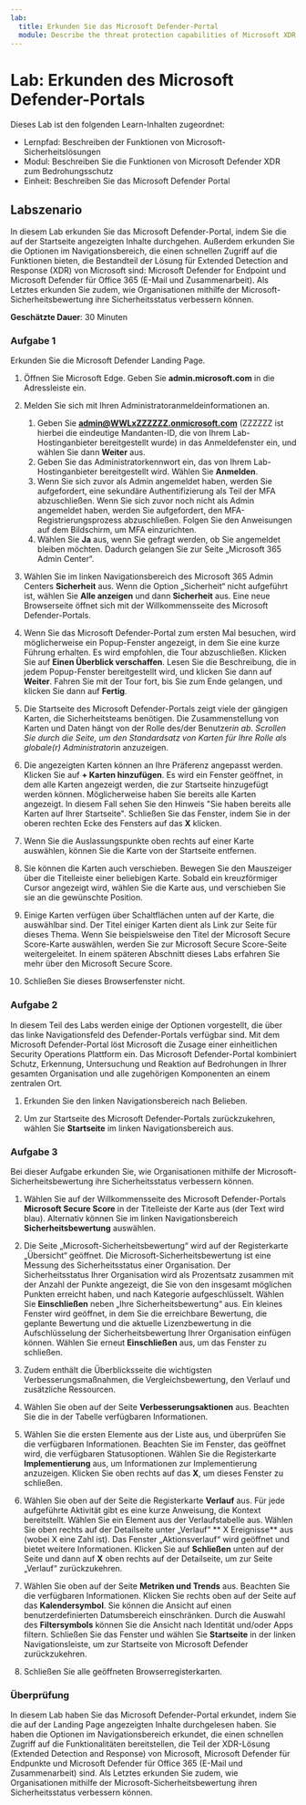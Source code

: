 ```yaml
---
lab:
  title: Erkunden Sie das Microsoft Defender-Portal
  module: Describe the threat protection capabilities of Microsoft XDR
---
```


# Lab: Erkunden des Microsoft Defender-Portals

Dieses Lab ist den folgenden Learn-Inhalten zugeordnet:

- Lernpfad: Beschreiben der Funktionen von Microsoft-Sicherheitslösungen
- Modul: Beschreiben Sie die Funktionen von Microsoft Defender XDR zum Bedrohungsschutz
- Einheit: Beschreiben Sie das Microsoft Defender Portal

## Labszenario

In diesem Lab erkunden Sie das Microsoft Defender-Portal, indem Sie die auf der Startseite angezeigten Inhalte durchgehen. Außerdem erkunden Sie die Optionen im Navigationsbereich, die einen schnellen Zugriff auf die Funktionen bieten, die Bestandteil der Lösung für Extended Detection and Response (XDR) von Microsoft sind: Microsoft Defender for Endpoint und Microsoft Defender für Office 365 (E-Mail und Zusammenarbeit).  Als Letztes erkunden Sie zudem, wie Organisationen mithilfe der Microsoft-Sicherheitsbewertung ihre Sicherheitsstatus verbessern können.

**Geschätzte Dauer**: 30 Minuten

### Aufgabe 1

Erkunden Sie die Microsoft Defender Landing Page.

1. Öffnen Sie Microsoft Edge. Geben Sie **admin.microsoft.com** in die Adressleiste ein.

1. Melden Sie sich mit Ihren Administratoranmeldeinformationen an.
    1. Geben Sie **admin@WWLxZZZZZZ.onmicrosoft.com** (ZZZZZZ ist hierbei die eindeutige Mandanten-ID, die von Ihrem Lab-Hostinganbieter bereitgestellt wurde) in das Anmeldefenster ein, und wählen Sie dann **Weiter** aus.
    1. Geben Sie das Administratorkennwort ein, das von Ihrem Lab-Hostinganbieter bereitgestellt wird. Wählen Sie **Anmelden**.
    1. Wenn Sie sich zuvor als Admin angemeldet haben, werden Sie aufgefordert, eine sekundäre Authentifizierung als Teil der MFA abzuschließen. Wenn Sie sich zuvor noch nicht als Admin angemeldet haben, werden Sie aufgefordert, den MFA-Registrierungsprozess abzuschließen. Folgen Sie den Anweisungen auf dem Bildschirm, um MFA einzurichten.
    1. Wählen Sie **Ja** aus, wenn Sie gefragt werden, ob Sie angemeldet bleiben möchten. Dadurch gelangen Sie zur Seite „Microsoft 365 Admin Center“.

1. Wählen Sie im linken Navigationsbereich des Microsoft 365 Admin Centers **Sicherheit** aus.  Wenn die Option „Sicherheit“ nicht aufgeführt ist, wählen Sie **Alle anzeigen** und dann **Sicherheit** aus.  Eine neue Browserseite öffnet sich mit der Willkommensseite des Microsoft Defender-Portals.  

1. Wenn Sie das Microsoft Defender-Portal zum ersten Mal besuchen, wird möglicherweise ein Popup-Fenster angezeigt, in dem Sie eine kurze Führung erhalten.  Es wird empfohlen, die Tour abzuschließen.  Klicken Sie auf **Einen Überblick verschaffen**.  Lesen Sie die Beschreibung, die in jedem Popup-Fenster bereitgestellt wird, und klicken Sie dann auf **Weiter**. Fahren Sie mit der Tour fort, bis Sie zum Ende gelangen, und klicken Sie dann auf **Fertig**.

1. Die Startseite des Microsoft Defender-Portals zeigt viele der gängigen Karten, die Sicherheitsteams benötigen. Die Zusammenstellung von Karten und Daten hängt von der Rolle des/der Benutzer*in ab. Scrollen Sie durch die Seite, um den Standardsatz von Karten für Ihre Rolle als globale(r) Administrator*in anzuzeigen.

1. Die angezeigten Karten können an Ihre Präferenz angepasst werden.  Klicken Sie auf **+ Karten hinzufügen**. Es wird ein Fenster geöffnet, in dem alle Karten angezeigt werden, die zur Startseite hinzugefügt werden können.  Möglicherweise haben Sie bereits alle Karten angezeigt. In diesem Fall sehen Sie den Hinweis "Sie haben bereits alle Karten auf Ihrer Startseite". Schließen Sie das Fenster, indem Sie in der oberen rechten Ecke des Fensters auf das **X** klicken.

1. Wenn Sie die Auslassungspunkte oben rechts auf einer Karte auswählen, können Sie die Karte von der Startseite entfernen.  

1. Sie können die Karten auch verschieben. Bewegen Sie den Mauszeiger über die Titelleiste einer beliebigen Karte. Sobald ein kreuzförmiger Cursor angezeigt wird, wählen Sie die Karte aus, und verschieben Sie sie an die gewünschte Position.  

1. Einige Karten verfügen über Schaltflächen unten auf der Karte, die auswählbar sind. Der Titel einiger Karten dient als Link zur Seite für dieses Thema.  Wenn Sie beispielsweise den Titel der Microsoft Secure Score-Karte auswählen, werden Sie zur Microsoft Secure Score-Seite weitergeleitet.  In einem späteren Abschnitt dieses Labs erfahren Sie mehr über den Microsoft Secure Score.

1. Schließen Sie dieses Browserfenster nicht.

### Aufgabe 2

In diesem Teil des Labs werden einige der Optionen vorgestellt, die über das linke Navigationsfeld des Defender-Portals verfügbar sind.  Mit dem Microsoft Defender-Portal löst Microsoft die Zusage einer einheitlichen Security Operations Plattform ein. Das Microsoft Defender-Portal kombiniert Schutz, Erkennung, Untersuchung und Reaktion auf Bedrohungen in Ihrer gesamten Organisation und alle zugehörigen Komponenten an einem zentralen Ort.  

1. Erkunden Sie den linken Navigationsbereich nach Belieben.

1. Um zur Startseite des Microsoft Defender-Portals zurückzukehren, wählen Sie **Startseite** im linken Navigationsbereich aus.

### Aufgabe 3

Bei dieser Aufgabe erkunden Sie, wie Organisationen mithilfe der Microsoft-Sicherheitsbewertung ihre Sicherheitsstatus verbessern können.

1. Wählen Sie auf der Willkommensseite des Microsoft Defender-Portals **Microsoft Secure Score** in der Titelleiste der Karte aus (der Text wird blau).  Alternativ können Sie im linken Navigationsbereich **Sicherheitsbewertung** auswählen.

1. Die Seite „Microsoft-Sicherheitsbewertung“ wird auf der Registerkarte „Übersicht“ geöffnet. Die Microsoft-Sicherheitsbewertung ist eine Messung des Sicherheitsstatus einer Organisation. Der Sicherheitsstatus Ihrer Organisation wird als Prozentsatz zusammen mit der Anzahl der Punkte angezeigt, die Sie von den insgesamt möglichen Punkten erreicht haben, und nach Kategorie aufgeschlüsselt. Wählen Sie **Einschließen** neben „Ihre Sicherheitsbewertung“ aus.  Ein kleines Fenster wird geöffnet, in dem Sie die erreichbare Bewertung, die geplante Bewertung und die aktuelle Lizenzbewertung in die Aufschlüsselung der Sicherheitsbewertung Ihrer Organisation einfügen können.  Wählen Sie erneut **Einschließen** aus, um das Fenster zu schließen.

1. Zudem enthält die Überblicksseite die wichtigsten Verbesserungsmaßnahmen, die Vergleichsbewertung, den Verlauf und zusätzliche Ressourcen.

1. Wählen Sie oben auf der Seite **Verbesserungsaktionen** aus.  Beachten Sie die in der Tabelle verfügbaren Informationen.  

1. Wählen Sie die ersten Elemente aus der Liste aus, und überprüfen Sie die verfügbaren Informationen. Beachten Sie im Fenster, das geöffnet wird, die verfügbaren Statusoptionen. Wählen Sie die Registerkarte **Implementierung** aus, um Informationen zur Implementierung anzuzeigen. Klicken Sie oben rechts auf das **X**, um dieses Fenster zu schließen.

1. Wählen Sie oben auf der Seite die Registerkarte **Verlauf** aus.  Für jede aufgeführte Aktivität gibt es eine kurze Anweisung, die Kontext bereitstellt.  Wählen Sie ein Element aus der Verlaufstabelle aus.  Wählen Sie oben rechts auf der Detailseite unter „Verlauf“ ** X Ereignisse** aus (wobei X eine Zahl ist).  Das Fenster „Aktionsverlauf“ wird geöffnet und bietet weitere Informationen.  Klicken Sie auf **Schließen** unten auf der Seite und dann auf  **X** oben rechts auf der Detailseite, um zur Seite „Verlauf“ zurückzukehren.

1. Wählen Sie oben auf der Seite **Metriken und Trends** aus.  Beachten Sie die verfügbaren Informationen.  Klicken Sie rechts oben auf der Seite auf das **Kalendersymbol**.  Sie können die Ansicht auf einen benutzerdefinierten Datumsbereich einschränken.  Durch die Auswahl des **Filtersymbols** können Sie die Ansicht nach Identität und/oder Apps filtern.  Schließen Sie das Fenster und wählen Sie **Startseite** in der linken Navigationsleiste, um zur Startseite von Microsoft Defender zurückzukehren.

1. Schließen Sie alle geöffneten Browserregisterkarten.

### Überprüfung

In diesem Lab haben Sie das Microsoft Defender-Portal erkundet, indem Sie die auf der Landing Page angezeigten Inhalte durchgelesen haben. Sie haben die Optionen im Navigationsbereich erkundet, die einen schnellen Zugriff auf die Funktionalitäten bereitstellen, die Teil der XDR-Lösung (Extended Detection and Response) von Microsoft, Microsoft Defender für Endpunkte und Microsoft Defender für Office 365 (E-Mail und Zusammenarbeit) sind.  Als Letztes erkunden Sie zudem, wie Organisationen mithilfe der Microsoft-Sicherheitsbewertung ihren Sicherheitsstatus verbessern können.
